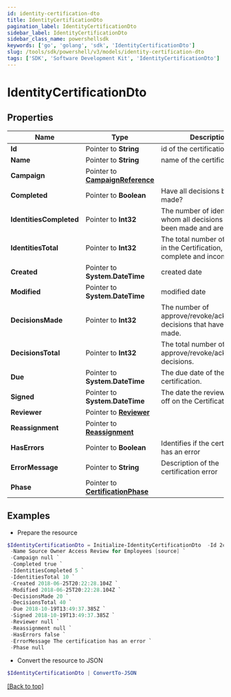 ```yaml
---
id: identity-certification-dto
title: IdentityCertificationDto
pagination_label: IdentityCertificationDto
sidebar_label: IdentityCertificationDto
sidebar_class_name: powershellsdk
keywords: ['go', 'golang', 'sdk', 'IdentityCertificationDto'] 
slug: /tools/sdk/powershell/v3/models/identity-certification-dto
tags: ['SDK', 'Software Development Kit', 'IdentityCertificationDto']
---
```



# IdentityCertificationDto

## Properties

Name | Type | Description | Notes
------------ | ------------- | ------------- | -------------
**Id** |  Pointer to **String** | id of the certification | [optional] 
**Name** |  Pointer to **String** | name of the certification | [optional] 
**Campaign** |  Pointer to [**CampaignReference**](campaign-reference) |  | [optional] 
**Completed** |  Pointer to **Boolean** | Have all decisions been made? | [optional] 
**IdentitiesCompleted** |  Pointer to **Int32** | The number of identities for whom all decisions have been made and are complete. | [optional] 
**IdentitiesTotal** |  Pointer to **Int32** | The total number of identities in the Certification, both complete and incomplete. | [optional] 
**Created** |  Pointer to **System.DateTime** | created date | [optional] 
**Modified** |  Pointer to **System.DateTime** | modified date | [optional] 
**DecisionsMade** |  Pointer to **Int32** | The number of approve/revoke/acknowledge decisions that have been made. | [optional] 
**DecisionsTotal** |  Pointer to **Int32** | The total number of approve/revoke/acknowledge decisions. | [optional] 
**Due** |  Pointer to **System.DateTime** | The due date of the certification. | [optional] 
**Signed** |  Pointer to **System.DateTime** | The date the reviewer signed off on the Certification. | [optional] 
**Reviewer** |  Pointer to [**Reviewer**](reviewer) |  | [optional] 
**Reassignment** |  Pointer to [**Reassignment**](reassignment) |  | [optional] 
**HasErrors** |  Pointer to **Boolean** | Identifies if the certification has an error | [optional] 
**ErrorMessage** |  Pointer to **String** | Description of the certification error | [optional] 
**Phase** |  Pointer to [**CertificationPhase**](certification-phase) |  | [optional] 

## Examples

- Prepare the resource
```powershell
$IdentityCertificationDto = Initialize-IdentityCertificationDto  -Id 2c9180835d2e5168015d32f890ca1581 `
 -Name Source Owner Access Review for Employees [source] `
 -Campaign null `
 -Completed true `
 -IdentitiesCompleted 5 `
 -IdentitiesTotal 10 `
 -Created 2018-06-25T20:22:28.104Z `
 -Modified 2018-06-25T20:22:28.104Z `
 -DecisionsMade 20 `
 -DecisionsTotal 40 `
 -Due 2018-10-19T13:49:37.385Z `
 -Signed 2018-10-19T13:49:37.385Z `
 -Reviewer null `
 -Reassignment null `
 -HasErrors false `
 -ErrorMessage The certification has an error `
 -Phase null
```

- Convert the resource to JSON
```powershell
$IdentityCertificationDto | ConvertTo-JSON
```


[[Back to top]](#) 

